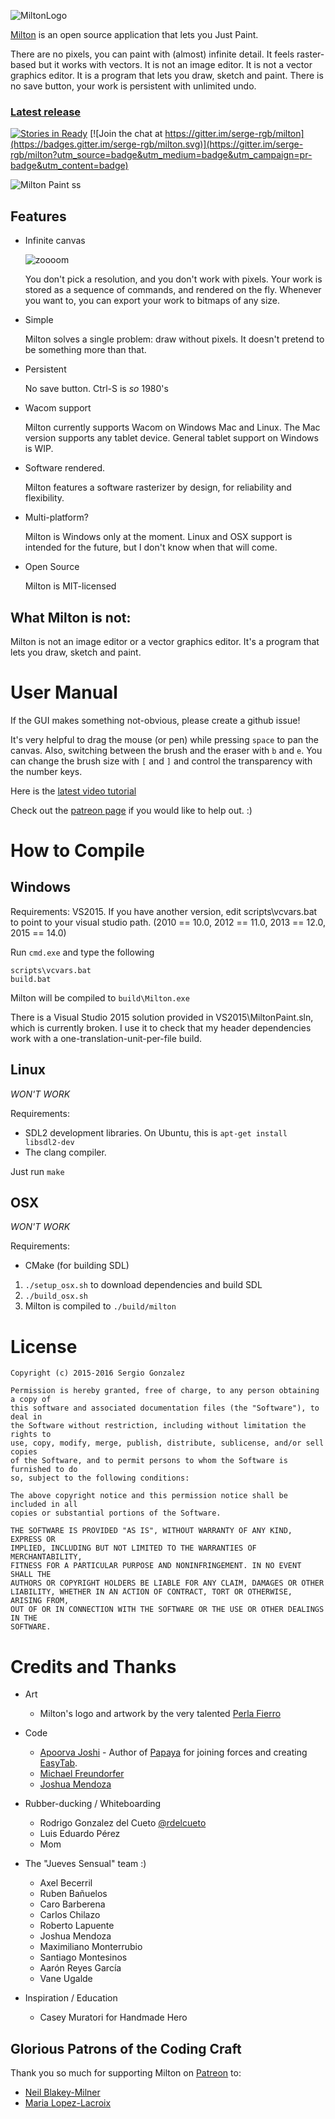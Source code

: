 ![MiltonLogo](http://i.imgur.com/hXxloIS.png)

[Milton](https://github.com/serge-rgb/milton) is an open source application that lets you Just Paint.

There are no pixels, you can paint with (almost) infinite detail. It feels raster-based but it works with vectors.
It is not an image editor. It is not a vector graphics editor. It is a program that lets you draw, sketch and paint.
There is no save button, your work is persistent with unlimited undo.

### [Latest release](https://github.com/serge-rgb/milton/releases/)

[![Stories in Ready](https://badge.waffle.io/serge-rgb/milton.png?label=ready&title=Ready)](https://waffle.io/serge-rgb/milton)
[![Join the chat at https://gitter.im/serge-rgb/milton](https://badges.gitter.im/serge-rgb/milton.svg)](https://gitter.im/serge-rgb/milton?utm_source=badge&utm_medium=badge&utm_campaign=pr-badge&utm_content=badge)

![Milton Paint ss](http://i.imgur.com/4pdHeeI.png)


Features
--------

- Infinite canvas

    ![zoooom](http://i.imgur.com/fqOhPlr.gif)

    You don't pick a resolution, and you don't work with pixels.  Your work is
stored as a sequence of commands, and rendered on the fly.  Whenever you want
to, you can export your work to bitmaps of any size.

- Simple

    Milton solves a single problem: draw without pixels. It doesn't pretend to
be something more than that.

- Persistent

    No save button. Ctrl-S is *so* 1980's

- Wacom support

    Milton currently supports Wacom on Windows Mac and Linux. The Mac version
supports any tablet device. General tablet support on Windows is WIP.

- Software rendered.

    Milton features a software rasterizer by design, for reliability and
flexibility.

- Multi-platform?

    Milton is Windows only at the moment. Linux and OSX support is intended for the future, but I don't know when that will come.

- Open Source

    Milton is MIT-licensed



What Milton is not:
-------------------

Milton is not an image editor or a vector graphics editor. It's a program that
lets you draw, sketch and paint.

User Manual
===========

If the GUI makes something not-obvious, please create a github issue!

It's very helpful to drag the mouse (or pen) while pressing `space` to pan the
canvas.  Also, switching between the brush and the eraser with `b` and `e`.
You can change the brush size with `[` and `]` and control the transparency
with the number keys.

Here is the  [latest video tutorial](https://www.youtube.com/watch?v=g27gHio2Ohk)

Check out the [patreon page](https://www.patreon.com/serge_rgb?ty=h) if you would like to help out. :)

How to Compile
==============

Windows
-------

Requirements: VS2015. If you have another version, edit scripts\vcvars.bat
to point to your visual studio path. (2010 == 10.0, 2012 == 11.0, 2013 == 12.0, 2015 == 14.0)

Run `cmd.exe` and type the following

```
scripts\vcvars.bat
build.bat
```

Milton will be compiled to `build\Milton.exe`

There is a Visual Studio 2015 solution provided in VS2015\MiltonPaint.sln, which is currently broken. I use it to check that my header dependencies work with a one-translation-unit-per-file build.

Linux
-----

_WON'T WORK_

Requirements:

- SDL2 development libraries. On Ubuntu, this is `apt-get install libsdl2-dev`
- The clang compiler.

Just run `make`

OSX
---

_WON'T WORK_

Requirements:

- CMake (for building SDL)

1. `./setup_osx.sh` to download dependencies and build SDL
2. `./build_osx.sh`
3. Milton is compiled to `./build/milton`


License
=======

    Copyright (c) 2015-2016 Sergio Gonzalez

    Permission is hereby granted, free of charge, to any person obtaining a copy of
    this software and associated documentation files (the "Software"), to deal in
    the Software without restriction, including without limitation the rights to
    use, copy, modify, merge, publish, distribute, sublicense, and/or sell copies
    of the Software, and to permit persons to whom the Software is furnished to do
    so, subject to the following conditions:

    The above copyright notice and this permission notice shall be included in all
    copies or substantial portions of the Software.

    THE SOFTWARE IS PROVIDED "AS IS", WITHOUT WARRANTY OF ANY KIND, EXPRESS OR
    IMPLIED, INCLUDING BUT NOT LIMITED TO THE WARRANTIES OF MERCHANTABILITY,
    FITNESS FOR A PARTICULAR PURPOSE AND NONINFRINGEMENT. IN NO EVENT SHALL THE
    AUTHORS OR COPYRIGHT HOLDERS BE LIABLE FOR ANY CLAIM, DAMAGES OR OTHER
    LIABILITY, WHETHER IN AN ACTION OF CONTRACT, TORT OR OTHERWISE, ARISING FROM,
    OUT OF OR IN CONNECTION WITH THE SOFTWARE OR THE USE OR OTHER DEALINGS IN THE
    SOFTWARE.

Credits and Thanks
==================

* Art
    * Milton's logo and artwork by the very talented [Perla Fierro](http://portafolio.eclat-studio.com/)

* Code
    * [Apoorva Joshi](http://apoorvaj.io) - Author of [Papaya](https://github.com/ApoorvaJ/Papaya) for joining forces and creating [EasyTab](https://github.com/ApoorvaJ/EasyTab).
    * [Michael Freundorfer](https://github.com/mordecai154)
    * [Joshua Mendoza](https://github.com/jomendoz)

* Rubber-ducking / Whiteboarding
    * Rodrigo Gonzalez del Cueto [@rdelcueto](https://twitter.com/rdelcueto)
    * Luis Eduardo Pérez
    * Mom

* The "Jueves Sensual" team :)
    * Axel Becerril
    * Ruben Bañuelos
    * Caro Barberena
    * Carlos Chilazo
    * Roberto Lapuente
    * Joshua Mendoza
    * Maximiliano Monterrubio
    * Santiago Montesinos
    * Aarón Reyes García
    * Vane Ugalde

* Inspiration / Education
    * Casey Muratori for Handmade Hero

Glorious Patrons of the Coding Craft
------------------------------------

Thank you so much for supporting Milton on [Patreon](https://www.patreon.com/serge_rgb?ty=h) to:

* [Neil Blakey-Milner](https://www.patreon.com/nxsy)
* [Maria Lopez-Lacroix](https://amacasera.com/)
